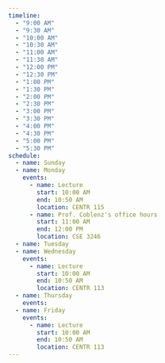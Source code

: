 ```yaml
---
timeline:
  - "9:00 AM"
  - "9:30 AM"
  - "10:00 AM"
  - "10:30 AM"
  - "11:00 AM"
  - "11:30 AM"
  - "12:00 PM"
  - "12:30 PM"
  - "1:00 PM"
  - "1:30 PM"
  - "2:00 PM"
  - "2:30 PM"
  - "3:00 PM"
  - "3:30 PM"
  - "4:00 PM"
  - "4:30 PM"
  - "5:00 PM"
  - "5:30 PM"
schedule:
  - name: Sunday
  - name: Monday
    events:
      - name: Lecture
        start: 10:00 AM
        end: 10:50 AM
        location: CENTR 115
      - name: Prof. Coblenz's office hours
        start: 11:00 AM
        end: 12:00 PM
        location: CSE 3246
  - name: Tuesday
  - name: Wednesday
    events:
      - name: Lecture
        start: 10:00 AM
        end: 10:50 AM
        location: CENTR 113
  - name: Thursday
    events:
  - name: Friday
    events:
      - name: Lecture
        start: 10:00 AM
        end: 10:50 AM
        location: CENTR 113
---
```


